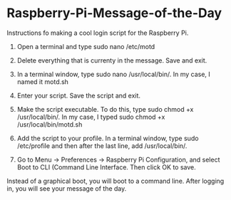 # Raspberry-Pi-Message-of-the-Day
Instructions fo making a cool login script for the Raspberry Pi.

1. Open a terminal and type sudo nano /etc/motd


2. Delete everything that is currenty in the message. Save and exit.

3. In a terminal window, type sudo nano /usr/local/bin/<name of your script>. In my case, I named it motd.sh


4. Enter your script.  Save the script and exit.

5. Make the script executable. To do this, type sudo chmod +x /usr/local/bin/<name of your script>. In my case, I typed sudo chmod +x /usr/local/bin/motd.sh


6. Add the script to your profile. In a terminal window, type sudo /etc/profile and then after the last line, add /usr/local/bin/<name of your script>.

    


7. Go to Menu → Preferences → Raspberry Pi Configuration, and select Boot to CLI (Command Line Interface. Then click OK to save.









Instead of a graphical boot, you will boot to a command line. After logging in, you will see your message of the day.








